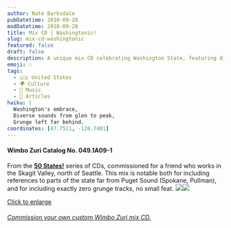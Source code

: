 ```yaml
---
author: Nate Barksdale
pubDatetime: 2010-09-28
modDatetime: 2010-09-28
title: Mix CD | Washingtonic!
slug: mix-cd-washingtonic
featured: false
draft: false
description: A unique mix CD celebrating Washington State, featuring diverse tracks and no grunge.
emoji: 🎶
tags:
  - 🇺🇸 United States
  - 🌍 Culture
  - 🎵 Music
  - 📖 Articles
haiku: |
  Washington's embrace,  
  Diverse sounds from glen to peak,  
  Grunge left far behind.
coordinates: [47.7511, -120.7401]
---
```


#### Wimbo Zuri Catalog No. 049.1A09-1

From the [**50 States!**](https://www.natebarksdale.com/?tag=states) series of CDs, commissioned for a friend who works in the Skagit Valley, north of Seattle. This mix is notable both for including references to parts of the state far from Puget Sound (Spokane, Pullman), and for including exactly zero grunge tracks, no small feat. [![](https://www.natebarksdale.com/wp-content/uploads/portfolio/WA_260.jpg)](https://www.natebarksdale.com/wp-content/uploads/portfolio/WA_530.jpg)[![](https://www.natebarksdale.com/wp-content/uploads/portfolio/WA2_260.jpg)](https://www.natebarksdale.com/wp-content/uploads/portfolio/WA2_530.jpg)

[Click to enlarge](https://www.google.com/search?q=%22Click%20to%20enlarge%22%20natebarksdale.com)

###### [Commission your own custom Wimbo Zuri mix CD.](https://www.natebarksdale.com/?p=342)
